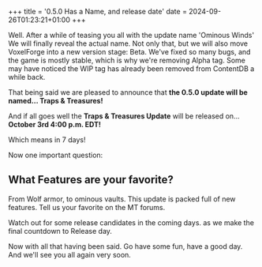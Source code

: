 +++
title = '0.5.0 Has a Name, and release date'
date = 2024-09-26T01:23:21+01:00
+++

Well. After a while of teasing you all with the update name 'Ominous Winds' We will finally reveal the actual name. 
Not only that, but we will also move VoxelForge into a new version stage: Beta. 
We've fixed so many bugs, and the game is mostly stable, which is why we're removing Alpha tag. Some may have noticed the WIP tag has already been removed from ContentDB a while back.

That being said we are pleased to announce that **the 0.5.0 update will be named... Traps & Treasures!**

And if all goes well the **Traps & Treasures Update** will be released on... **October 3rd 4:00 p.m. EDT!**

Which means in 7 days!

Now one important question:

## What Features are your favorite? ##
From Wolf armor, to ominous vaults. This update is packed full of new features. Tell us your favorite on the MT forums.

Watch out for some release candidates in the coming days. as we make the final countdown to Release day.

Now with all that having been said. Go have some fun, have a good day. And we'll see you all again very soon. 
